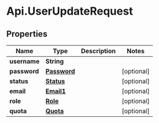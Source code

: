 # Api.UserUpdateRequest

## Properties

Name | Type | Description | Notes
------------ | ------------- | ------------- | -------------
**username** | **String** |  | 
**password** | [**Password**](Password.md) |  | [optional] 
**status** | [**Status**](Status.md) |  | [optional] 
**email** | [**Email1**](Email1.md) |  | [optional] 
**role** | [**Role**](Role.md) |  | [optional] 
**quota** | [**Quota**](Quota.md) |  | [optional] 


